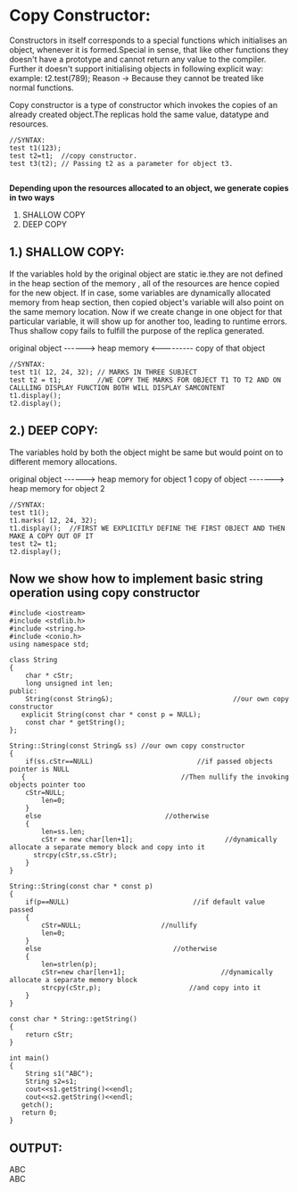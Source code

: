 Copy Constructor:
===============
Constructors in itself corresponds to a special functions which initialises an object, whenever it is formed.Special in sense, that like other functions they doesn't have a prototype and cannot return any value to the compiler.
Further it doesn't support initialising objects in following explicit way:
example:  t2.test(789);
Reason -> Because they cannot be treated like normal functions.

Copy constructor is a type of constructor which invokes the copies of an already created object.The replicas hold the same 
value, datatype and resources.

```
//SYNTAX:
test t1(123);
test t2=t1;  //copy constructor.
test t3(t2); // Passing t2 as a parameter for object t3. 
 
```

**Depending upon the resources allocated to an object, we generate copies in two ways**

1) SHALLOW COPY
2) DEEP COPY

1.) SHALLOW COPY:
---------------
If the variables hold by the original object are static ie.they are not defined in the heap section of the memory , all of the resources are hence copied for the new object.
If in case, some variables are dynamically allocated memory from heap section, then copied object's variable will also point on the same memory location. Now if we create change in one object for that particular variable, it will show up for another too, leading to runtime errors. Thus shallow copy fails to fulfill the purpose of the replica generated.

original object ------> heap memory <--------- copy of that object

```
//SYNTAX:
test t1( 12, 24, 32); // MARKS IN THREE SUBJECT
test t2 = t1;         //WE COPY THE MARKS FOR OBJECT T1 TO T2 AND ON CALLLING DISPLAY FUNCTION BOTH WILL DISPLAY SAMCONTENT
t1.display();
t2.display();

```

2.) DEEP COPY:
---------------
The variables hold by both the object might be same but would point on to different memory allocations.

original object ------> heap memory for object 1
copy of object -------> heap memory for object 2

```
//SYNTAX:
test t1();
t1.marks( 12, 24, 32);
t1.display();  //FIRST WE EXPLICITLY DEFINE THE FIRST OBJECT AND THEN MAKE A COPY OUT OF IT
test t2= t1;
t2.display();

```
**Now we show how to implement basic string operation using copy constructor**
---------------


```
#include <iostream>
#include <stdlib.h>
#include <string.h>
#include <conio.h>
using namespace std;

class String
{
	char * cStr;
	long unsigned int len;
public:
	String(const String&); 			                    //our own copy constructor
   explicit String(const char * const p = NULL);
	const char * getString();
};

String::String(const String& ss) //our own copy constructor
{
	if(ss.cStr==NULL) 				           //if passed objects pointer is NULL
   {							           //Then nullify the invoking objects pointer too
   	cStr=NULL;
		len=0;
	}
	else 							   //otherwise
	{
		len=ss.len;
		cStr = new char[len+1]; 	                  //dynamically allocate a separate memory block and copy into it
      strcpy(cStr,ss.cStr);		                        
	}
}

String::String(const char * const p)
{
	if(p==NULL) 					          //if default value passed
	{
		cStr=NULL; 					  //nullify
		len=0;
	} 
	else 						         //otherwise
	{
		len=strlen(p);
		cStr=new char[len+1]; 		                 //dynamically allocate a separate memory block
		strcpy(cStr,p); 			         //and copy into it
	}
}

const char * String::getString()
{
	return cStr;
}

int main()
{
	String s1("ABC");
	String s2=s1;
	cout<<s1.getString()<<endl;
	cout<<s2.getString()<<endl;
   getch();
   return 0;
}

```
**OUTPUT:**
---------------
ABC                       
ABC


